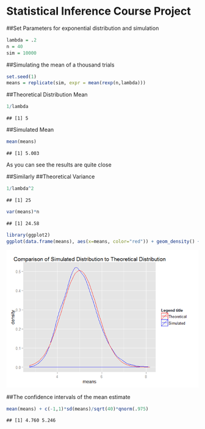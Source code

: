 # Statistical Inference Course Project



##Set Parameters for exponential distribution and simulation

```r
lambda = .2
n = 40
sim = 10000
```

##Simulating the mean of a thousand trials


```r
set.seed(1)
means = replicate(sim, expr = mean(rexp(n,lambda)))
```

##Theoretical Distribution Mean

```r
1/lambda
```

```
## [1] 5
```
##Simulated Mean

```r
mean(means)
```

```
## [1] 5.003
```
As you can see the results are quite close

##Similarly
##Theoretical Variance

```r
1/lambda^2
```

```
## [1] 25
```


```r
var(means)*n
```

```
## [1] 24.58
```



```r
library(ggplot2)
ggplot(data.frame(means), aes(x=means, color="red")) + geom_density() + stat_function(fun = dnorm, aes(color = "blue"), arg = list(mean = 1/lambda, sd=sqrt(lambda^-2/n))) + scale_colour_manual("Legend title", values = c("red", "blue"), labels = c("Theoretical","Simulated"))+ggtitle("Comparison of Simulated Distribution to Theoretical Distribution")
```

![plot of chunk plot](./Assignment1_files/figure-html/plot.png) 

##The confidence intervals of the mean estimate

```r
mean(means) + c(-1,1)*sd(means)/sqrt(40)*qnorm(.975)
```

```
## [1] 4.760 5.246
```



